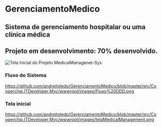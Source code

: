 # GerenciamentoMedico
## Sistema de gerenciamento hospitalar ou uma clínica médica
##  Projeto em desenvolvimento: 70% desenvolvido.


![Tela Inicial do Projeto MedicalManagenet-Sys](https://user-images.githubusercontent.com/1213751/71663844-87052780-2d35-11ea-95c0-623a74885ebc.png "Antes do Dashboard")

### Fluxo do Sistema
https://github.com/andreitoledo/GerenciamentoMedico/blob/master/src/Cooperchip.ITDeveloper.Mvc/wwwroot/images/Fluxo%20DDD.png

### Tela inicial
https://github.com/andreitoledo/GerenciamentoMedico/blob/master/src/Cooperchip.ITDeveloper.Mvc/wwwroot/images/telaMedicalManagement.png
